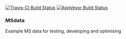 [![Travis-CI Build Status](https://travis-ci.org/wilsontom/MSdata.png?branch=master)](https://travis-ci.org/wilsontom/MSdata)
[![AppVeyor Build Status](https://ci.appveyor.com/api/projects/status/github/wilsontom/MSdata?branch=master)](https://ci.appveyor.com/project/wilsontom/MSdata)

### MSdata
Example MS data for testing, developing and optimising
